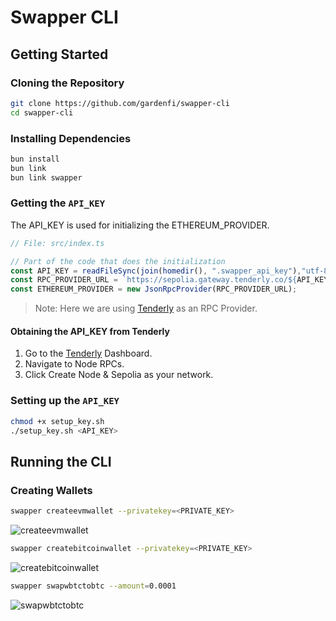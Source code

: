 # Swapper CLI

## Getting Started

### Cloning the Repository

```bash
git clone https://github.com/gardenfi/swapper-cli
cd swapper-cli
```

### Installing Dependencies

```bash
bun install
bun link
bun link swapper
```

### Getting the `API_KEY`

The API_KEY is used for initializing the ETHEREUM_PROVIDER.

```ts
// File: src/index.ts

// Part of the code that does the initialization
const API_KEY = readFileSync(join(homedir(), ".swapper_api_key"),"utf-8");
const RPC_PROVIDER_URL = `https://sepolia.gateway.tenderly.co/${API_KEY}`;
const ETHEREUM_PROVIDER = new JsonRpcProvider(RPC_PROVIDER_URL);
```

> Note: Here we are using [Tenderly](https://tenderly.co/) as an RPC Provider.

#### Obtaining the API_KEY from Tenderly
1. Go to the [Tenderly](https://tenderly.co/) Dashboard.
2. Navigate to Node RPCs.
3. Click Create Node & Sepolia as your network.

### Setting up the `API_KEY`

```bash
chmod +x setup_key.sh
./setup_key.sh <API_KEY>
```

## Running the CLI

### Creating Wallets
```bash
swapper createevmwallet --privatekey=<PRIVATE_KEY>
``` 
![createevmwallet](https://github.com/gardenfi/swapper-cli/assets/162546266/ae5b5d56-3c18-49b3-a062-8a052b893da4)

```bash
swapper createbitcoinwallet --privatekey=<PRIVATE_KEY>
```
![createbitcoinwallet](https://github.com/gardenfi/swapper-cli/assets/162546266/8658441e-69d4-4d2d-acb4-e2be5f720d50)

```bash
swapper swapwbtctobtc --amount=0.0001
```
![swapwbtctobtc](https://github.com/gardenfi/swapper-cli/assets/162546266/f66a5222-1889-48be-a0f3-bae42b42d526)
